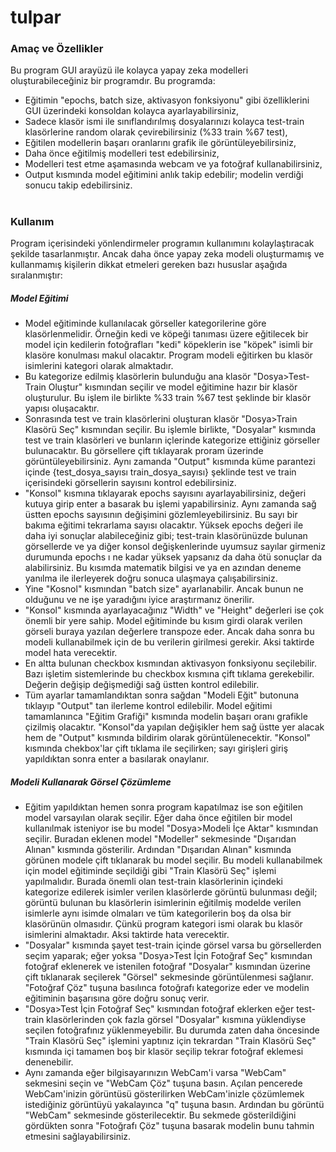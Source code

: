 # tulpar
### Amaç ve Özellikler
Bu program GUI arayüzü ile kolayca yapay zeka modelleri oluşturabileceğiniz bir programdır. Bu programda:
- Eğitimin "epochs, batch size, aktivasyon fonksiyonu" gibi özelliklerini GUI üzerindeki konsoldan kolayca ayarlayabilirsiniz,
- Sadece klasör ismi ile sınıflandırılmış dosyalarınızı kolayca test-train klasörlerine random olarak çevirebilirsiniz (%33 train %67 test),
- Eğitilen modellerin başarı oranlarını grafik ile görüntüleyebilirsiniz,
- Daha önce eğitilmiş modelleri test edebilirsiniz,
- Modelleri test etme aşamasında webcam ve ya fotoğraf kullanabilirsiniz,
- Output kısmında model eğitimini anlık takip edebilir; modelin verdiği sonucu takip edebilirsiniz.
# 
### Kullanım
Program içerisindeki yönlendirmeler programın kullanımını kolaylaştıracak şekilde tasarlanmıştır. Ancak daha önce yapay zeka modeli oluşturmamış ve kullanmamış kişilerin dikkat etmeleri gereken bazı hususlar aşağıda sıralanmıştır:
##### Model Eğitimi
- Model eğitiminde kullanılacak görseller kategorilerine göre klasörlenmelidir. Örneğin kedi ve köpeği tanıması üzere eğitilecek bir model için kedilerin fotoğrafları "kedi" köpeklerin ise "köpek" isimli bir klasöre konulması makul olacaktır. Program modeli eğitirken bu klasör isimlerini kategori olarak almaktadır. 
- Bu kategorize edilmiş klasörlerin bulunduğu ana klasör "Dosya>Test-Train Oluştur" kısmından seçilir ve model eğitimine hazır bir klasör oluşturulur. Bu işlem ile birlikte %33 train %67 test şeklinde bir klasör yapısı oluşacaktır. 
- Sonrasında test ve train klasörlerini oluşturan klasör "Dosya>Train Klasörü Seç" kısmından seçilir. Bu işlemle birlikte, "Dosyalar" kısmında test ve train klasörleri ve bunların içlerinde kategorize ettiğiniz görseller bulunacaktır. Bu görsellere çift tıklayarak proram üzerinde görüntüleyebilirsiniz. Aynı zamanda "Output" kısmında küme parantezi içinde {test_dosya_sayısı train_dosya_sayısı} şeklinde test ve train içerisindeki görsellerin sayısını kontrol edebilirsiniz.
- "Konsol" kısmına tıklayarak epochs sayısını ayarlayabilirsiniz, değeri kutuya girip enter a basarak bu işlemi yapabilirsiniz. Aynı zamanda sağ üstten epochs sayısının değişimini gözlemleyebilirsiniz. Bu sayı bir bakıma eğitimi tekrarlama sayısı olacaktır. Yüksek epochs değeri ile daha iyi sonuçlar alabileceğiniz gibi; test-train klasörünüzde bulunan görsellerde ve ya diğer konsol değişkenlerinde uyumsuz sayılar girmeniz durumunda epochs ı ne kadar yüksek yapsanız da daha ötü sonuçlar da alabilirsiniz. Bu kısımda matematik bilgisi ve ya en azından deneme yanılma ile ilerleyerek doğru sonuca ulaşmaya çalışabilirsiniz.
- Yine "Kosnol" kısmından "batch size" ayarlanabilir. Ancak bunun ne olduğunu ve ne işe yaradığını iyice araştırmanız önerilir.
- "Konsol" kısmında ayarlayacağınız "Width" ve "Height" değerleri ise çok önemli bir yere sahip. Model eğitiminde bu kısım girdi olarak verilen görseli buraya yazılan değerlere transpoze eder. Ancak daha sonra bu modeli kullanabilmek için de bu verilerin girilmesi gerekir. Aksi taktirde model hata verecektir. 
- En altta bulunan checkbox kısmından aktivasyon fonksiyonu seçilebilir. Bazı işletim sistemlerinde bu checkbox kısmına çift tıklama gerekebilir. Değerin değişip değişmediği sağ üstten kontrol edilebilir.
- Tüm ayarlar tamamlandıktan sonra sağdan "Modeli Eğit" butonuna tıklayıp "Output" tan ilerleme kontrol edilebilir. Model eğitimi tamamlanınca "Eğitim Grafiği" kısmında modelin başarı oranı grafikle çizilmiş olacaktır.
"Konsol"da yapılan değişikler hem sağ üstte yer alacak hem de "Output" kısmında bildirim olarak görüntülenecektir. "Konsol" kısmında chekbox'lar çift tıklama ile seçilirken; sayı girişleri giriş yapıldıktan sonra enter a basılarak onaylanır.
##### Modeli Kullanarak Görsel Çözümleme
- Eğitim yapıldıktan hemen sonra program kapatılmaz ise son eğitilen model varsayılan olarak seçilir. Eğer daha önce eğitilen bir model kullanılmak isteniyor ise bu model "Dosya>Modeli İçe Aktar" kısmından seçilir. Buradan eklenen model "Modeller" sekmesinde "Dışarıdan Alınan" kısmında gösterilir. Ardından "Dışarıdan Alınan" kısmında görünen modele çift tıklanarak bu model seçilir. Bu modeli kullanabilmek için model eğitiminde seçildiği gibi "Train Klasörü Seç" işlemi yapılmalıdır. Burada önemli olan test-train klasörlerinin içindeki kategorize edilerek isimler verilen klasörlerde görüntü bulunması değil; görüntü bulunan bu klasörlerin isimlerinin eğitilmiş modelde verilen isimlerle aynı isimde olmaları ve tüm kategorilerin boş da olsa bir klasörünün olmasıdır. Çünkü program kategori ismi olarak bu klasör isimlerini almaktadır. Aksi taktirde hata verecektir. 
- "Dosyalar" kısmında şayet test-train içinde görsel varsa bu görsellerden seçim yaparak; eğer yoksa "Dosya>Test İçin Fotoğraf Seç" kısmından fotoğraf eklenerek ve istenilen fotoğraf "Dosyalar" kısmından üzerine çift tıklanarak seçilerek "Görsel" sekmesinde görüntülenmesi sağlanır. "Fotoğraf Çöz" tuşuna basılınca fotoğrafı kategorize eder ve modelin eğitiminin başarısına göre doğru sonuç verir. 
- "Dosya>Test İçin Fotoğraf Seç" kısmından fotoğraf eklerken eğer test-train klasörlerinden çok fazla görsel "Dosyalar" kısmına yüklendiyse seçilen fotoğrafınız yüklenmeyebilir. Bu durumda zaten daha öncesinde "Train Klasörü Seç" işlemini yaptınız için tekrardan "Train Klasörü Seç" kısmında içi tamamen boş bir klasör seçilip tekrar fotoğraf eklemesi denenebilir. 
- Aynı zamanda eğer bilgisayarınızın WebCam'i varsa "WebCam" sekmesini seçin ve "WebCam Çöz" tuşuna basın. Açılan pencerede WebCam'inizin görüntüsü gösterilirken WebCam'inizle çözümlemek istediğiniz görüntüyü yakalayınca "q" tuşuna basın. Ardından bu görüntü "WebCam" sekmesinde gösterilecektir. Bu sekmede gösterildiğini gördükten sonra "Fotoğrafı Çöz" tuşuna basarak modelin bunu tahmin etmesini sağlayabilirsiniz. 
